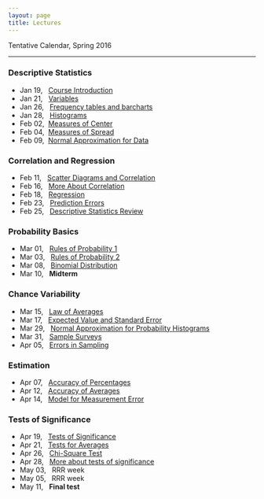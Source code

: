 ```yaml
---
layout: page
title: Lectures
---
```


Tentative Calendar, Spring 2016

<hr>

### Descriptive Statistics

<ul class="fa-ul">
  <li>
    <a href="01-course-introduction"><i class="fa-li fa fa-thumb-tack"></i></a> Jan 19, &nbsp;&nbsp;<a href="https://docs.google.com/presentation/d/1INcVjbNz9AvNkQTqOG-zXSk45hEdpTHRdMuRt5hYwDA/pub?start=false&loop=false&delayms=3000" target="_blank">Course Introduction</a>
  </li>
  <li>
    <a href="02-variables"><i class="fa-li fa fa-thumb-tack"></i></a> Jan 21, &nbsp;&nbsp;<a href="https://docs.google.com/presentation/d/1k0Ti3489qKExV-X9VzgOq0rCRk0EcjsEB800TDyvfG0/pub?start=false&loop=false&delayms=3000" target="_blank">Variables</a>
  </li>
  <li>
    <a href="03-histograms"><i class="fa-li fa fa-thumb-tack"></i></a> Jan 26, &nbsp;&nbsp;<a href="https://docs.google.com/presentation/d/1heCjLPzYlMzdPGlQKHiGaNFrSRRFmEBVladO9ZNssFI/pub?start=false&loop=false&delayms=3000" target="_blank">Frequency tables and barcharts</a>
  </li>
  <li>
    <a href="03-histograms"><i class="fa-li fa fa-thumb-tack"></i></a> Jan 28, &nbsp;&nbsp;<a href="https://docs.google.com/presentation/d/1heCjLPzYlMzdPGlQKHiGaNFrSRRFmEBVladO9ZNssFI/pub?start=false&loop=false&delayms=3000" target="_blank">Histograms</a>
  </li>
  <li>
    <a href="04-measures-center"><i class="fa-li fa fa-thumb-tack"></i></a> Feb 02, &nbsp;<a href="https://docs.google.com/presentation/d/15jjBpSkQmYs99S8A2yvGGR4lwusUcJgBXZYU88158pE/pub?start=false&loop=false&delayms=3000" target="_blank">Measures of Center</a>
  </li>
  <li>
    <a href="05-measures-spread"><i class="fa-li fa fa-thumb-tack"></i></a> Feb 04, &nbsp;<a href="https://docs.google.com/presentation/d/1olNOkShLZTBwEywn1AsuX92PvimntXoKMn7eRDh5MRE/pub?start=false&loop=false&delayms=3000" target="_blank">Measures of Spread</a>
  </li>
  <li>
    <a href="06-normal-data"><i class="fa-li fa fa-thumb-tack"></i></a> Feb 09, &nbsp;<a href="06-normal-data">Normal Approximation for Data</a>
  </li>
</ul>


### Correlation and Regression

<ul class="fa-ul">
  <li>
    <a href="07-scatter-diagrams"><i class="fa-li fa fa-thumb-tack"></i></a> Feb 11, &nbsp;&nbsp;<a href="https://docs.google.com/presentation/d/1qLtoiX8CrpHL70lZ8LBQN0F-xHuwEnhpVNZalaBnSM8/pub?start=false&loop=false&delayms=3000" target="_blank">Scatter Diagrams and Correlation</a>
  </li>
  <li>
    <a href="08-correlation"><i class="fa-li fa fa-thumb-tack"></i></a> Feb 16, &nbsp;&nbsp;<a href="https://docs.google.com/presentation/d/1TNmvkcGnhIpZ3N-XLEJwuOcG9tDd6KbdIDzU4K6wivE/pub?start=false&loop=false&delayms=3000" target="_blank">More About Correlation</a>
  </li>
  <li>
    <a href="09-regression"><i class="fa-li fa fa-thumb-tack"></i></a> Feb 18, &nbsp;&nbsp;<a href="https://docs.google.com/presentation/d/10eQJ3DxVVuC00mQ5aEBNb0nWZh8oX-vJ5mCJRQH39VA/pub?start=false&loop=false&delayms=3000" target="_blank">Regression</a>
  </li>
  <li>
    <a href="10-prediction-errors"><i class="fa-li fa fa-thumb-tack"></i></a> Feb 23, &nbsp;&nbsp;<a href="">Prediction Errors</a>
  </li>
  <li>
    <a href="11-descriptive-review"><i class="fa-li fa fa-thumb-tack"></i></a> Feb 25, &nbsp;&nbsp;<a href="">Descriptive Statistics Review</a>
  </li>
</ul>


### Probability Basics

<ul class="fa-ul">
  <li>
    <a href="12-probability-rules1"><i class="fa-li fa fa-thumb-tack"></i></a> Mar 01, &nbsp;&nbsp;<a href="01-course-introduction">Rules of Probability 1</a>
  </li>
  <li>
    <a href="13-probability-rules2"><i class="fa-li fa fa-thumb-tack"></i></a> Mar 03, &nbsp;&nbsp;<a href="01-course-introduction">Rules of Probability 2</a>
  </li>
  <li>
    <a href=""><i class="fa-li fa fa-thumb-tack"></i></a> Mar 08, &nbsp;&nbsp;<a href="">Binomial Distribution</a>
  </li>
  <li>
    <i class="fa-li fa fa-thumb-tack"></i> Mar 10, &nbsp;&nbsp;<b>Midterm</b>
  </li>
</ul>


### Chance Variability

<ul class="fa-ul">
  <li>
    <a href=""><i class="fa-li fa fa-thumb-tack"></i></a> Mar 15, &nbsp;&nbsp;<a href="">Law of Averages</a>
  </li>
  <li>
    <a href=""><i class="fa-li fa fa-thumb-tack"></i></a> Mar 17, &nbsp;&nbsp;<a href="">Expected Value and Standard Error</a>
  </li>
  <li>
    <a href=""><i class="fa-li fa fa-thumb-tack"></i></a> Mar 29, &nbsp;&nbsp;<a href="">Normal Approximation for Probability Histograms</a>
  </li>
  <li>
    <a href=""><i class="fa-li fa fa-thumb-tack"></i></a> Mar 31, &nbsp;&nbsp;<a href="">Sample Surveys</a>
  </li>
  <li>
    <a href=""><i class="fa-li fa fa-thumb-tack"></i></a> Apr 05, &nbsp;&nbsp;<a href="">Errors in Sampling</a>
  </li>
</ul>


### Estimation

<ul class="fa-ul">
  <li>
    <a href=""><i class="fa-li fa fa-thumb-tack"></i></a> Apr 07, &nbsp;&nbsp;<a href="">Accuracy of Percentages</a>
  </li>
  <li>
    <a href=""><i class="fa-li fa fa-thumb-tack"></i></a> Apr 12, &nbsp;&nbsp;<a href="">Accuracy of Averages</a>
  </li>
  <li>
    <a href=""><i class="fa-li fa fa-thumb-tack"></i></a> Apr 14, &nbsp;&nbsp;<a href="">Model for Measurement Error</a>
  </li>
</ul>


### Tests of Significance

<ul class="fa-ul">
  <li>
    <a href=""><i class="fa-li fa fa-thumb-tack"></i></a> Apr 19, &nbsp;&nbsp;<a href="">Tests of Significance</a>
  </li>
  <li>
    <a href=""><i class="fa-li fa fa-thumb-tack"></i></a> Apr 21, &nbsp;&nbsp;<a href="">Tests for Averages</a>
  </li>
  <li>
    <a href=""><i class="fa-li fa fa-thumb-tack"></i></a> Apr 26, &nbsp;&nbsp;<a href="">Chi-Square Test</a>
  </li>
  <li>
    <a href=""><i class="fa-li fa fa-thumb-tack"></i></a> Apr 28, &nbsp;&nbsp;<a href="">More about tests of significance</a>
  </li>
  <li>
    <i class="fa-li fa fa-thumb-tack"></i> May 03, &nbsp;&nbsp;RRR week
  </li>
  <li>
    <i class="fa-li fa fa-thumb-tack"></i> May 05, &nbsp;&nbsp;RRR week
  </li>
  <li>
    <i class="fa-li fa fa-thumb-tack"></i> May 11, &nbsp;&nbsp;<b>Final test</b>
  </li>
</ul>

